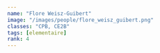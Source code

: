 ```yaml
---
name: "Flore Weisz-Guibert"
image: "/images/people/flore_weisz_guibert.png"
classes: "CPB, CE2B"
tags: [elementaire]
rank: 4
---
```



